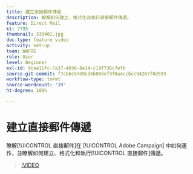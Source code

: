 ```yaml
---
title: 建立直接郵件傳遞
description: 瞭解如何建立、格式化及執行直接郵件傳遞。
feature: Direct Mail
kt: 7795
thumbnail: 333401.jpg
doc-type: feature video
activity: set-up
team: WWFRE
role: User
level: Beginner
exl-id: 9caa11fc-7a37-4036-8e14-c19f736c7efb
source-git-commit: f7cb6c57d9cd6b00def9f0a4ccbcc94267f0d593
workflow-type: tm+mt
source-wordcount: '39'
ht-degree: 100%

---
```


# 建立直接郵件傳遞

瞭解[!UICONTROL 直接郵件]在 [!UICONTROL Adobe Campaign] 中如何運作，並瞭解如何建立、格式化和執行[!UICONTROL 直接郵件]傳遞。

>[!VIDEO](https://video.tv.adobe.com/v/333401?quality=12)
